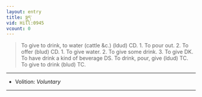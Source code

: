 ```yaml
---
layout: entry
title: ལྡུད་
vid: Hill:0945
vcount: 0
---
```

> To give to drink, to water (cattle &c\.) (ldud) CD\. 1\. To pour out\. 2\. To offer (blud) CD\. 1\. To give water\. 2\. To give some drink\. 3\. To give DK\. To have drink a kind of beverage DS\. To drink, pour, give (ldud) TC\. To give to drink (blud) TC\.

---
* Volition: _Voluntary_

---

